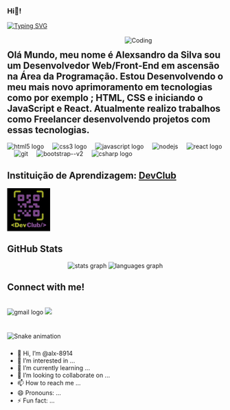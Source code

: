 ### Hi👋!
<div>
  <a href="https://git.io/typing-svg"><img src="https://readme-typing-svg.demolab.com?font=Press+Start+2P&size=15&pause=1000&color=6ECF42&width=435&lines=%22Hello+World%22++I%C2%B4m+Alexsandro%2C;I%C2%B4m+a+DevClub+Student;I%C2%B4m++a+Front-End++and+Back-End;+Programmer+Web+%F0%9F%91%A8%F0%9F%8F%BD%E2%80%8D%F0%9F%92%BB" alt="Typing SVG" /></a><br>
  <br>
  <img align="right" alt="Coding" width="230" src="https://www.elaunchinfotech.com/frontend/assets/images/Java_T-img2.jpg">
</div>
<h2>
  Olá Mundo, meu nome é Alexsandro da Silva sou um Desenvolvedor Web/Front-End em ascensão na Área da Programação. Estou Desenvolvendo o meu mais novo aprimoramento em tecnologias como por exemplo ;  HTML, CSS e iniciando o JavaScript e React. Atualmente realizo trabalhos como Freelancer desenvolvendo projetos com essas tecnologias.
</h2>

<div align="left">
  <img src="https://cdn.jsdelivr.net/gh/devicons/devicon/icons/html5/html5-original.svg" height="48" alt="html5 logo"  />
  <img width="12" />
  <img src="https://cdn.jsdelivr.net/gh/devicons/devicon/icons/css3/css3-original.svg" height="48" alt="css3 logo"  />
  <img width="12" />
  <img src="https://cdn.jsdelivr.net/gh/devicons/devicon/icons/javascript/javascript-original.svg" height="48" alt="javascript logo"  />
  <img width="12" />
  <img width="48" height="48" src="https://img.icons8.com/color/48/nodejs.png" alt="nodejs"/>
  <img width="12" />
  <img src="https://cdn.jsdelivr.net/gh/devicons/devicon/icons/react/react-original.svg" height="48" alt="react logo"  />
  <img width="12" />
  <img width="48" height="48" src="https://img.icons8.com/color/48/git.png" alt="git"/>
  <img width="12" />
  <img width="50" height="50" src="https://img.icons8.com/color/50/bootstrap--v2.png" alt="bootstrap--v2"/>
  <img width="12" />
  <img src="https://cdn.jsdelivr.net/gh/devicons/devicon/icons/csharp/csharp-original.svg" height="48" alt="csharp logo"  />
</div>

<h2>Instituição de Aprendizagem: <a href="https://rodolfomori.com.br/devclub">DevClub</a></h2>
 <img align="center" alt="Coding" width="100" src="https://github.com/alx-8914/About-me/raw/main/dev_club_devs_logo.jpg">
<br>
<h2>GitHub Stats</h2>
<div align="center">
  <img src="https://github-readme-stats.vercel.app/api?username=alexsandrodasilva&hide_title=false&hide_rank=false&show_icons=true&include_all_commits=true&count_private=true&disable_animations=false&theme=tokyonight&locale=en&hide_border=false" height="150" alt="stats graph"  />
  <img src="https://github-readme-stats.vercel.app/api/top-langs?username=alexsandrodasilva&locale=en&hide_title=false&layout=compact&card_width=300&langs_count=5&theme=tokyonight&hide_border=false" height="150" alt="languages graph"  />
</div>

<h2>Connect with me!</h2>
<br>
<div align="left">
  <img [![E-mail] src="https://img.shields.io/badge/-Email-000?style=for-the-badge&logo=microsoft-outlook&logoColor=FF00F6&color:FFF"](mailto:alexdevsilva@gmail.com) height="28" alt="gmail logo"/>
  <img [![LinkedIn] src="https://img.shields.io/badge/-LinkedIn-000?style=for-the-badge&logo=linkedin&logoColor=FF00F6&color:FFF"](https://www.linkedin.com/in/alexsandro-da-silva-developer)>
</div>

###

<br clear="both">

<img src="https://raw.githubusercontent.com/maurodesouza/maurodesouza/output/snake.svg" alt="Snake animation" />

###

- 👋 Hi, I’m @alx-8914
- 👀 I’m interested in ...
- 🌱 I’m currently learning ...
- 💞️ I’m looking to collaborate on ...
- 📫 How to reach me ...
- 😄 Pronouns: ...
- ⚡ Fun fact: ...

<!---
alx-8914/alx-8914 is a ✨ special ✨ repository because its `README.md` (this file) appears on your GitHub profile.
You can click the Preview link to take a look at your changes.
--->
